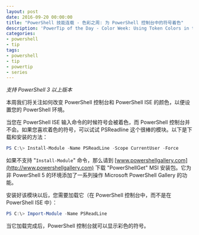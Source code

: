 ```yaml
---
layout: post
date: 2016-09-20 00:00:00
title: "PowerShell 技能连载 - 色彩之周: 为 PowerShell 控制台中的符号着色"
description: 'PowerTip of the Day - Color Week: Using Token Colors in the PowerShell Console'
categories:
- powershell
- tip
tags:
- powershell
- tip
- powertip
- series
---
```

*支持 PowerShell 3 以上版本*

本周我们将关注如何改变 PowerShell 控制台和 PowerShell ISE 的颜色，以便设置您的 PowerShell 环境。

当您在 PowerShell ISE 输入命令的时候符号会被着色，而 PowerShell 控制台并不会。如果您喜欢着色的符号，可以试试 PSReadline 这个很棒的模块。以下是下载和安装的方法：

```powershell
PS C:\> Install-Module -Name PSReadLine -Scope CurrentUser -Force
```

如果不支持 "`Install-Module`" 命令，那么请到 [www.powershellgallery.com](http://www.powershellgallery.com) 下载 "PowerShellGet" MSI 安装包。它为非 PowerShell 5 的环境添加了一系列操作 Microsoft PowerShell Gallery 的功能。

安装好该模块以后，您需要加载它（在 PowerShell 控制台中，而不是在 PowerShell ISE 中）：

```powershell
PS C:\> Import-Module -Name PSReadLine
```

当它加载完成后，PowerShell 控制台就可以显示彩色的符号。

<!--本文国际来源：[Color Week: Using Token Colors in the PowerShell Console](http://community.idera.com/powershell/powertips/b/tips/posts/color-week-using-token-colors-in-the-powershell-console)-->
